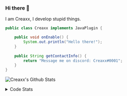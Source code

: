 ### Hi there 👋

I am Creaxx, I develop stupid things. 

```java
public class Creaxx implements JavaPlugin {

    public void onEnable() {
        System.out.println("Hello there!");
    }
    
    public String getContactInfo() {
        return "Message me on discord: Creaxx#0001";
    }
}
```

![Creaxx's Github Stats](https://github-readme-stats.vercel.app/api?username=CreaxxOG&show_icons=true&theme=dark&count_private=true)

<details>
  <summary>Code Stats</summary>

<!--START_SECTION:waka-->
![Code Time](http://img.shields.io/badge/Code%20Time-845%20hrs%2026%20mins-blue)

![Lines of code](https://img.shields.io/badge/From%20Hello%20World%20I%27ve%20Written-3%20Thousand%20lines%20of%20code-blue)

**🐱 My GitHub Data** 

> 🏆 444 Contributions in the Year 2022
 > 
> 📦 227.2 kB Used in GitHub's Storage 
 > 
> 🚫 Not Opted to Hire
 > 
> 📜 3 Public Repositories 
 > 
> 🔑 2 Private Repositories  
 > 
**I'm a Night 🦉** 

```text
🌞 Morning    8 commits      ░░░░░░░░░░░░░░░░░░░░░░░░░   3.03% 
🌆 Daytime    115 commits    ███████████░░░░░░░░░░░░░░   43.56% 
🌃 Evening    121 commits    ███████████░░░░░░░░░░░░░░   45.83% 
🌙 Night      20 commits     ██░░░░░░░░░░░░░░░░░░░░░░░   7.58%

```
📅 **I'm Most Productive on Wednesday** 

```text
Monday       38 commits     ███░░░░░░░░░░░░░░░░░░░░░░   14.39% 
Tuesday      57 commits     █████░░░░░░░░░░░░░░░░░░░░   21.59% 
Wednesday    62 commits     █████░░░░░░░░░░░░░░░░░░░░   23.48% 
Thursday     33 commits     ███░░░░░░░░░░░░░░░░░░░░░░   12.5% 
Friday       24 commits     ██░░░░░░░░░░░░░░░░░░░░░░░   9.09% 
Saturday     25 commits     ██░░░░░░░░░░░░░░░░░░░░░░░   9.47% 
Sunday       25 commits     ██░░░░░░░░░░░░░░░░░░░░░░░   9.47%

```


📊 **This Week I Spent My Time On** 

```text
💬 Programming Languages: 
Java                     30 hrs 19 mins      ████████████████████░░░░░   80.21% 
Kotlin                   5 hrs 6 mins        ███░░░░░░░░░░░░░░░░░░░░░░   13.5% 
XML                      44 mins             ░░░░░░░░░░░░░░░░░░░░░░░░░   1.97% 
Groovy                   24 mins             ░░░░░░░░░░░░░░░░░░░░░░░░░   1.06% 
YAML                     23 mins             ░░░░░░░░░░░░░░░░░░░░░░░░░   1.05%

🔥 Editors: 
IntelliJ                 37 hrs 48 mins      █████████████████████████   100.0%

```

**I Mostly Code in Java** 

```text
Java                     6 repos             ████████████████░░░░░░░░░   66.67% 
EJS                      1 repo              ██░░░░░░░░░░░░░░░░░░░░░░░   11.11% 
Kotlin                   1 repo              ██░░░░░░░░░░░░░░░░░░░░░░░   11.11% 
Python                   1 repo              ██░░░░░░░░░░░░░░░░░░░░░░░   11.11%

```



 Last Updated on 02/09/2022 02:32:11 UTC
<!--END_SECTION:waka-->
</details>
